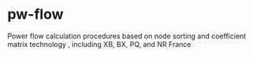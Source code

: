 pw-flow
====

Power flow calculation procedures based on node sorting and coefficient matrix technology , including XB, BX, PQ, and NR France
